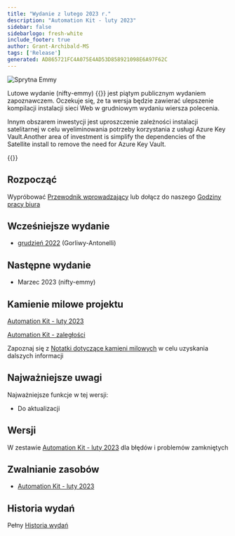 ```yaml
---
title: "Wydanie z lutego 2023 r."
description: "Automation Kit - luty 2023"
sidebar: false
sidebarlogo: fresh-white
include_footer: true
author: Grant-Archibald-MS
tags: ['Release']
generated: AD865721FC4A075E4AD53D858921098E6A97F62C
---
```


![Sprytna Emmy](/images/nifty-emmy.png)

Lutowe wydanie (nifty-emmy) {{<product-name>}} jest piątym publicznym wydaniem zapoznawczem. Oczekuje się, że ta wersja będzie zawierać ulepszenie kompilacji instalacji sieci Web w grudniowym wydaniu wiersza polecenia.

Innym obszarem inwestycji jest uproszczenie zależności instalacji satelitarnej w celu wyeliminowania potrzeby korzystania z usługi Azure Key Vault.Another area of investment is simplify the dependencies of the Satellite install to remove the need for Azure Key Vault.

{{<questions name="/content/pl/releases/february-2023.json" completed="Dziękujemy za przekazanie opinii" showNavigationButtons="false" locale="pl">}}

## Rozpocząć

Wypróbować [Przewodnik wprowadzający](/pl/get-started) lub dołącz do naszego [Godziny pracy biura](/pl/office-hours)

## Wcześniejsze wydanie

- [grudzień 2022](/pl/releases/december-2022) (Gorliwy-Antonelli)

## Następne wydanie

- Marzec 2023 (nifty-emmy)

## Kamienie milowe projektu

[Automation Kit - luty 2023](https://github.com/orgs/microsoft/projects/486/views/9)

[Automation Kit - zaległości](https://github.com/orgs/microsoft/projects/486/views/1)

Zapoznaj się z [Notatki dotyczące kamieni milowych](/pl/releases/milestones) w celu uzyskania dalszych informacji

## Najważniejsze uwagi

Najważniejsze funkcje w tej wersji:

- Do aktualizacji

## Wersji

W zestawie [Automation Kit - luty 2023](https://github.com/microsoft/powercat-automation-kit/releases/tag/AutomationKit-February2023) dla błędów i problemów zamkniętych

## Zwalnianie zasobów

- [Automation Kit - luty 2023](https://github.com/microsoft/powercat-automation-kit/releases/tag/AutomationKit-February2023)

## Historia wydań

Pełny [Historia wydań](/pl/releases)

